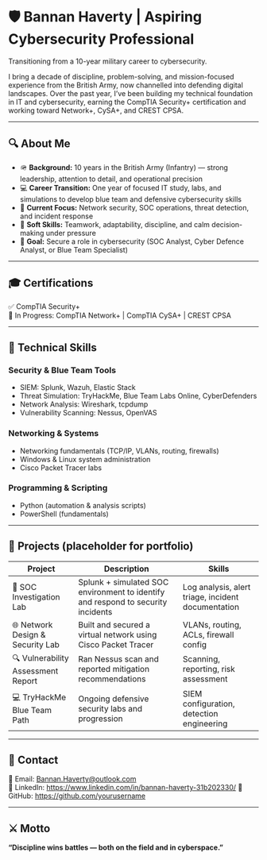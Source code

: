 # 🛡️ Bannan Haverty | Aspiring Cybersecurity Professional

Transitioning from a 10-year military career to cybersecurity.

I bring a decade of discipline, problem-solving, and mission-focused experience from the British Army, now channelled into defending digital landscapes. Over the past year, I’ve been building my technical foundation in IT and cybersecurity, earning the CompTIA Security+ certification and working toward Network+, CySA+, and CREST CPSA.

---

## 🔍 About Me

- 🪖 **Background:** 10 years in the British Army (Infantry) — strong leadership, attention to detail, and operational precision  
- 💻 **Career Transition:** One year of focused IT study, labs, and simulations to develop blue team and defensive cybersecurity skills  
- 🧠 **Current Focus:** Network security, SOC operations, threat detection, and incident response  
- 🧩 **Soft Skills:** Teamwork, adaptability, discipline, and calm decision-making under pressure  
- 🚀 **Goal:** Secure a role in cybersecurity (SOC Analyst, Cyber Defence Analyst, or Blue Team Specialist)

---

## 🎓 Certifications

✅ CompTIA Security+  
🔄 In Progress: CompTIA Network+ | CompTIA CySA+ | CREST CPSA

---

## 🧰 Technical Skills

### Security & Blue Team Tools
- SIEM: Splunk, Wazuh, Elastic Stack  
- Threat Simulation: TryHackMe, Blue Team Labs Online, CyberDefenders  
- Network Analysis: Wireshark, tcpdump  
- Vulnerability Scanning: Nessus, OpenVAS  

### Networking & Systems
- Networking fundamentals (TCP/IP, VLANs, routing, firewalls)
- Windows & Linux system administration
- Cisco Packet Tracer labs

### Programming & Scripting
- Python (automation & analysis scripts)
- PowerShell (fundamentals)

---

## 💼 Projects (placeholder for portfolio)

| Project | Description | Skills |
|--------|-------------|--------|
| 🧠 SOC Investigation Lab | Splunk + simulated SOC environment to identify and respond to security incidents | Log analysis, alert triage, incident documentation |
| 🌐 Network Design & Security Lab | Built and secured a virtual network using Cisco Packet Tracer | VLANs, routing, ACLs, firewall config |
| 🔍 Vulnerability Assessment Report | Ran Nessus scan and reported mitigation recommendations | Scanning, reporting, risk assessment |
| 💻 TryHackMe Blue Team Path | Ongoing defensive security labs and progression | SIEM configuration, detection engineering |

---

## 🪪 Contact

📧 Email: Bannan.Haverty@outlook.com  
💼 LinkedIn:  https://www.linkedin.com/in/bannan-haverty-31b202330/
🐙 GitHub: https://github.com/yourusername

---

## ⚔️ Motto

**“Discipline wins battles — both on the field and in cyberspace.”**

